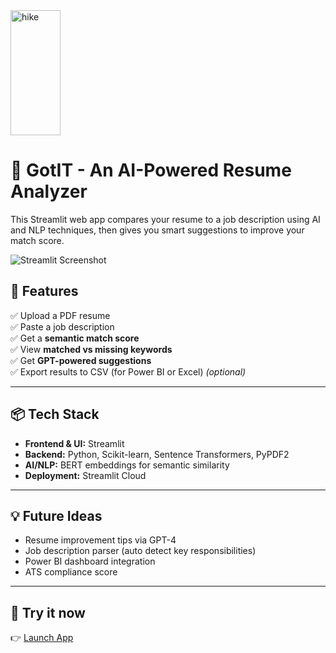 <img width="80" height="200" alt="hike" src="https://github.com/user-attachments/assets/571048d1-83e6-4f1d-98a4-7ed8fdad6796"/> 

# 📄 GotIT - An AI-Powered Resume Analyzer

This Streamlit web app compares your resume to a job description using AI and NLP techniques, then gives you smart suggestions to improve your match score.

![Streamlit Screenshot](https://streamlit.io/images/brand/streamlit-logo-primary-colormark-darktext.png)

## 🚀 Features

✅ Upload a PDF resume  
✅ Paste a job description  
✅ Get a **semantic match score**  
✅ View **matched vs missing keywords**  
✅ Get **GPT-powered suggestions**  
✅ Export results to CSV (for Power BI or Excel) *(optional)*

---

## 📦 Tech Stack

- **Frontend & UI:** Streamlit
- **Backend:** Python, Scikit-learn, Sentence Transformers, PyPDF2
- **AI/NLP:** BERT embeddings for semantic similarity
- **Deployment:** Streamlit Cloud

---
## 💡 Future Ideas
- Resume improvement tips via GPT-4
- Job description parser (auto detect key responsibilities)
- Power BI dashboard integration
- ATS compliance score
  
---

## 🚀 Try it now
👉 [Launch App](https://goitresume.streamlit.app/)
